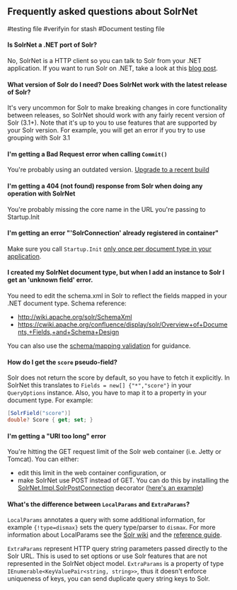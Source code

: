 ## Frequently asked questions about SolrNet
#testing file
#verifyin for stash
#Document testing file

#### Is SolrNet a .NET port of Solr?

No, SolrNet is a HTTP client so you can talk to Solr from your .NET application. If you want to run Solr on .NET, take a look at this [blog post](http://bugsquash.blogspot.com/2011/02/running-solr-on-net.html).

#### What version of Solr do I need? Does SolrNet work with the latest release of Solr?

It's very uncommon for Solr to make breaking changes in core functionality between releases, so SolrNet should work with any fairly recent version of Solr (3.1+). Note that it's up to you to use features that are supported by your Solr version. For example, you will get an error if you try to use grouping with Solr 3.1

#### I'm getting a Bad Request error when calling `Commit()`

You're probably using an outdated version. [Upgrade to a recent build](README.md#downloads)

#### I'm getting a 404 (not found) response from Solr when doing any operation with SolrNet

You're probably missing the core name in the URL you're passing to Startup.Init

#### I'm getting an error "'SolrConnection' already registered in container"

Make sure you call `Startup.Init` [only once per document type in your application](Initialization.md).

#### I created my SolrNet document type, but when I add an instance to Solr I get an 'unknown field' error.

You need to edit the schema.xml in Solr to reflect the fields mapped in your .NET document type.
Schema reference:
 * http://wiki.apache.org/solr/SchemaXml
 * https://cwiki.apache.org/confluence/display/solr/Overview+of+Documents,+Fields,+and+Schema+Design

You can also use the [schema/mapping validation](Schema-Mapping-validation.md) for guidance.

#### How do I get the `score` pseudo-field?

Solr does not return the score by default, so you have to fetch it explicitly. In SolrNet this translates to `Fields = new[] {"*","score"}` in your `QueryOptions` instance. Also, you have to map it to a property in your document type. For example:

```C#
[SolrField("score")]
double? Score { get; set; }
```

#### I'm getting a "URI too long" error

You're hitting the GET request limit of the Solr web container (i.e. Jetty or Tomcat). You can either:
 * edit this limit in the web container configuration, or 
 * make SolrNet use POST instead of GET. You can do this by installing the [SolrNet.Impl.SolrPostConnection](../SolrNet/Impl/SolrPostConnection.cs) decorator ([here's an example](http://stackoverflow.com/a/7584526/21239))

#### What's the difference between `LocalParams` and `ExtraParams`?

`LocalParams` annotates a query with some additional information, for example `{!type=dismax}` sets the query type/parser to `dismax`. For more information about LocalParams see the [Solr wiki](https://wiki.apache.org/solr/LocalParams) and the [reference guide](https://cwiki.apache.org/confluence/display/solr/Local+Parameters+in+Queries).

`ExtraParams` represent HTTP query string parameters passed directly to the Solr URL. This is used to set options or use Solr features that are not represented in the SolrNet object model. `ExtraParams` is a property of type `IEnumerable<KeyValuePair<string, string>>`, thus it doesn't enforce uniqueness of keys, you can send duplicate query string keys to Solr.
